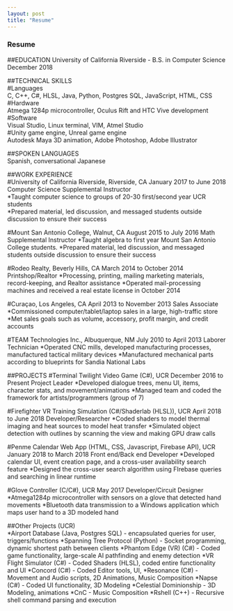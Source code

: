 ```yaml
---
layout: post
title: "Resume"
---
```

### Resume

##EDUCATION
University of California Riverside - B.S. in Computer Science 	                                                          December 2018
                           
##TECHNICAL SKILLS  
#Languages    
C, C++, C#, HLSL, Java, Python, Postgres SQL, JavaScript, HTML, CSS  
#Hardware  
Atmega 1284p microcontroller, Oculus Rift and HTC Vive development  
#Software  
Visual Studio, Linux terminal, VIM, Atmel Studio  
#Unity game engine, Unreal game engine  
Autodesk Maya 3D animation, Adobe Photoshop, Adobe Illustrator  

##SPOKEN LANGUAGES  
Spanish, conversational Japanese  

##WORK EXPERIENCE  
#University of California Riverside, Riverside, CA	                                                           January 2017 to June 2018
Computer Science Supplemental Instructor  
*Taught computer science to groups of 20-30 first/second year UCR students  
*Prepared material, led discussion, and messaged students outside discussion to ensure their success  

#Mount San Antonio College, Walnut, CA			                                            August 2015 to July 2016
Math Supplemental Instructor
*Taught algebra to first year Mount San Antonio College students.
*Prepared material, led discussion, and messaged students outside discussion to ensure their success

#Rodeo Realty, Beverly Hills, CA     		  		   	                   March 2014 to October 2014
Printshop/Realtor
*Processing, printing, mailing marketing materials, record-keeping, and Realtor assistance
*Operated mail-processing machines and received a real estate license in October 2014

#Curaçao, Los Angeles, CA 		                 April 2013 to November 2013
Sales Associate
*Commissioned computer/tablet/laptop sales in a large, high-traffic store
*Met sales  goals such as volume, accessory, profit margin, and credit accounts

#TEAM Technologies Inc., Albuquerque, NM                                                                                    July 2010 to April 2013
Laborer Technician
*Operated CNC mills, developed manufacturing processes, manufactured tactical military devices
*Manufactured mechanical parts according to  blueprints for Sandia National Labs

##PROJECTS
#Terminal Twilight Video Game (C#), UCR                                                                           December 2016 to Present
Project Leader
*Developed  dialogue trees, menu UI, items, character stats, and movement/animations
*Managed team and coded the framework for artists/programmers (group of 7)

#Firefighter VR Training Simulation (C#/Shaderlab (HLSL)), UCR	             April 2018 to June 2018
Developer/Researcher
*Coded shaders to model thermal imaging and heat sources to model heat transfer
*Simulated object detection with outlines by scanning the view  and making GPU draw calls

#Penme Calendar Web App (HTML, CSS, Javascript, Firebase API), UCR	             January 2018 to March 2018
Front end/Back end Developer
*Developed calendar UI, event creation page, and a cross-user availability search feature
*Designed the cross-user search algorithm using FIrebase queries and searching in linear runtime

#Glove Controller (C/C#), UCR	                                                                                                                                     May 2017
Developer/Circuit Designer
*Atmega1284p microcontroller with sensors on a glove that detected hand movements 
*Bluetooth data transmission to a Windows application which maps user hand to a 3D modeled hand

##Other Projects (UCR)                                                                                         
*Airport Database (Java, Postgres SQL) - encapsulated queries for user, triggers/functions
*Spanning Tree Protocol (Python) - Socket programming, dynamic shortest path between clients
*Phantom Edge (VR) (C#) - Coded game functionality, large-scale AI pathfinding and enemy detection
*VR Flight Simulator (C#) - Coded Shaders (HLSL), coded entire functionality and UI
*Concord  (C#) - Coded Editor tools, UI, 
*Resonance  (C#) - Movement and Audio scripts, 2D Animations, Music Composition
*Napse  (C#) - Coded UI functionality, 3D Modeling
*Celestial Dominionship - 3D Modeling, animations
*CnC - Music Composition
*Rshell (C++) - Recursive shell command parsing and execution
